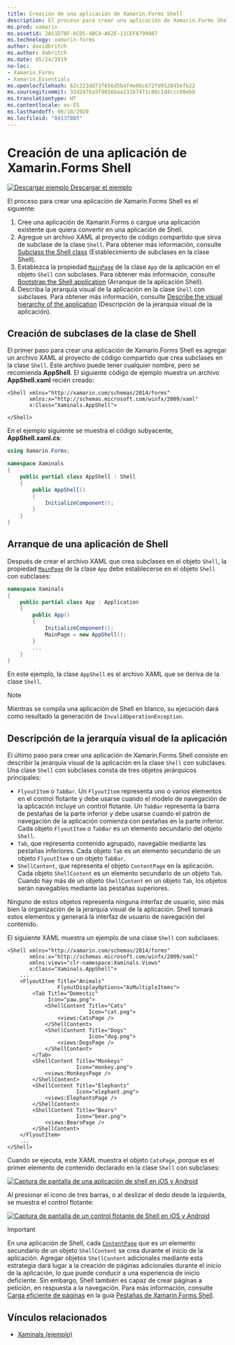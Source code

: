 ```yaml
---
title: Creación de una aplicación de Xamarin.Forms Shell
description: El proceso para crear una aplicación de Xamarin.Forms Shell consiste en crear un archivo XAML que sirva de subclase de la clase Shell, establecer la propiedad MainPage de la clase App de la aplicación en el objeto Shell con subclases y, después, describir la jerarquía visual de la aplicación en la clase Shell con subclases.
ms.prod: xamarin
ms.assetid: 2A51D78F-6CD5-4BC4-A62E-11CEFA799987
ms.technology: xamarin-forms
author: davidbritch
ms.author: dabritch
ms.date: 05/24/2019
no-loc:
- Xamarin.Forms
- Xamarin.Essentials
ms.openlocfilehash: 62c323dd73f656d5b4f4e06c672fd952845efb22
ms.sourcegitcommit: 32d2476a5f9016baa231b7471c88c1d4ccc08eb8
ms.translationtype: HT
ms.contentlocale: es-ES
ms.lasthandoff: 06/18/2020
ms.locfileid: "84137805"
---
```

# <a name="create-a-xamarinforms-shell-application"></a>Creación de una aplicación de Xamarin.Forms Shell

[![Descargar ejemplo](~/media/shared/download.png) Descargar el ejemplo](https://docs.microsoft.com/samples/xamarin/xamarin-forms-samples/userinterface-xaminals/)

El proceso para crear una aplicación de Xamarin.Forms Shell es el siguiente:

1. Cree una aplicación de Xamarin.Forms o cargue una aplicación existente que quiera convertir en una aplicación de Shell.
1. Agregue un archivo XAML al proyecto de código compartido que sirva de subclase de la clase `Shell`. Para obtener más información, consulte [Subclass the Shell class](#subclass-the-shell-class) (Establecimiento de subclases en la clase Shell).
1. Establezca la propiedad [`MainPage`](xref:Xamarin.Forms.Application.MainPage) de la clase `App` de la aplicación en el objeto `Shell` con subclases. Para obtener más información, consulte [Bootstrap the Shell application](#bootstrap-the-shell-application) (Arranque de la aplicación Shell).
1. Describa la jerarquía visual de la aplicación en la clase `Shell` con subclases. Para obtener más información, consulte [Describe the visual hierarchy of the application](#describe-the-visual-hierarchy-of-the-application) (Descripción de la jerarquía visual de la aplicación).

## <a name="subclass-the-shell-class"></a>Creación de subclases de la clase de Shell

El primer paso para crear una aplicación de Xamarin.Forms Shell es agregar un archivo XAML al proyecto de código compartido que crea subclases en la clase `Shell`. Este archivo puede tener cualquier nombre, pero se recomienda **AppShell**. El siguiente código de ejemplo muestra un archivo **AppShell.xaml** recién creado:

```xaml
<Shell xmlns="http://xamarin.com/schemas/2014/forms"
       xmlns:x="http://schemas.microsoft.com/winfx/2009/xaml"
       x:Class="Xaminals.AppShell">

</Shell>
```

En el ejemplo siguiente se muestra el código subyacente, **AppShell.xaml.cs**:

```csharp
using Xamarin.Forms;

namespace Xaminals
{
    public partial class AppShell : Shell
    {
        public AppShell()
        {
            InitializeComponent();
        }
    }
}
```

## <a name="bootstrap-the-shell-application"></a>Arranque de una aplicación de Shell

Después de crear el archivo XAML que crea subclases en el objeto `Shell`, la propiedad [`MainPage`](xref:Xamarin.Forms.Application.MainPage) de la clase `App` debe establecerse en el objeto `Shell` con subclases:

```csharp
namespace Xaminals
{
    public partial class App : Application
    {
        public App()
        {
            InitializeComponent();
            MainPage = new AppShell();
        }
        ...
    }
}
```

En este ejemplo, la clase `AppShell` es el archivo XAML que se deriva de la clase `Shell`.

> [!NOTE]
> Mientras se compila una aplicación de Shell en blanco, su ejecución dará como resultado la generación de `InvalidOperationException`.

## <a name="describe-the-visual-hierarchy-of-the-application"></a>Descripción de la jerarquía visual de la aplicación

El último paso para crear una aplicación de Xamarin.Forms Shell consiste en describir la jerarquía visual de la aplicación en la clase `Shell` con subclases. Una clase `Shell` con subclases consta de tres objetos jerárquicos principales:

- `FlyoutItem` o `TabBar`. Un `FlyoutItem` representa uno o varios elementos en el control flotante y debe usarse cuando el modelo de navegación de la aplicación incluye un control flotante. Un `TabBar` representa la barra de pestañas de la parte inferior y debe usarse cuando el patrón de navegación de la aplicación comienza con pestañas en la parte inferior. Cada objeto `FlyoutItem` o `TabBar` es un elemento secundario del objeto `Shell`.
- `Tab`, que representa contenido agrupado, navegable mediante las pestañas inferiores. Cada objeto `Tab` es un elemento secundario de un objeto `FlyoutItem` o un objeto `TabBar`.
- `ShellContent`, que representa el objeto `ContentPage` en la aplicación. Cada objeto `ShellContent` es un elemento secundario de un objeto `Tab`. Cuando hay más de un objeto `ShellContent` en un objeto `Tab`, los objetos serán navegables mediante las pestañas superiores.

Ninguno de estos objetos representa ninguna interfaz de usuario, sino más bien la organización de la jerarquía visual de la aplicación. Shell tomará estos elementos y generará la interfaz de usuario de navegación del contenido.

El siguiente XAML muestra un ejemplo de una clase `Shell` con subclases:

```xaml
<Shell xmlns="http://xamarin.com/schemas/2014/forms"
       xmlns:x="http://schemas.microsoft.com/winfx/2009/xaml"
       xmlns:views="clr-namespace:Xaminals.Views"
       x:Class="Xaminals.AppShell">
    ...
    <FlyoutItem Title="Animals"
                FlyoutDisplayOptions="AsMultipleItems">
        <Tab Title="Domestic"
             Icon="paw.png">
            <ShellContent Title="Cats"
                          Icon="cat.png">
                <views:CatsPage />
            </ShellContent>
            <ShellContent Title="Dogs"
                          Icon="dog.png">
                <views:DogsPage />
            </ShellContent>
        </Tab>
        <ShellContent Title="Monkeys"
                      Icon="monkey.png">
            <views:MonkeysPage />
        </ShellContent>
        <ShellContent Title="Elephants"
                      Icon="elephant.png">  
            <views:ElephantsPage />
        </ShellContent>
        <ShellContent Title="Bears"
                      Icon="bear.png">
            <views:BearsPage />
        </ShellContent>
    </FlyoutItem>
    ...
</Shell>
```

Cuando se ejecuta, este XAML muestra el objeto `CatsPage`, porque es el primer elemento de contenido declarado en la clase `Shell` con subclases:

[![Captura de pantalla de una aplicación de shell en iOS y Android](create-images/cats.png "Aplicación de shell")](create-images/cats-large.png#lightbox "Aplicación de shell")

Al presionar el icono de tres barras, o al deslizar el dedo desde la izquierda, se muestra el control flotante:

[![Captura de pantalla de un control flotante de Shell en iOS y Android](create-images/flyout-reduced.png "Control flotante de Shell")](create-images/flyout-reduced-large.png#lightbox "Control flotante de Shell")

> [!IMPORTANT]
> En una aplicación de Shell, cada [`ContentPage`](xref:Xamarin.Forms.ContentPage) que es un elemento secundario de un objeto `ShellContent` se crea durante el inicio de la aplicación. Agregar objetos `ShellContent` adicionales mediante esta estrategia dará lugar a la creación de páginas adicionales durante el inicio de la aplicación, lo que puede conducir a una experiencia de inicio deficiente. Sin embargo, Shell también es capaz de crear páginas a petición, en respuesta a la navegación. Para más información, consulte [Carga eficiente de páginas](tabs.md#efficient-page-loading) en la guía [Pestañas de Xamarin.Forms Shell](tabs.md).

## <a name="related-links"></a>Vínculos relacionados

- [Xaminals (ejemplo)](https://docs.microsoft.com/samples/xamarin/xamarin-forms-samples/userinterface-xaminals/)
